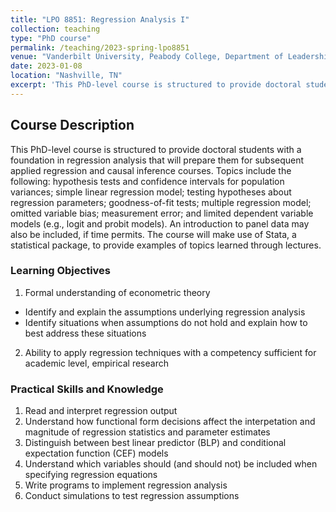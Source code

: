 ```yaml
---
title: "LPO 8851: Regression Analysis I"
collection: teaching
type: "PhD course"
permalink: /teaching/2023-spring-lpo8851
venue: "Vanderbilt University, Peabody College, Department of Leadership Policy and Organizations"
date: 2023-01-08
location: "Nashville, TN"
excerpt: 'This PhD-level course is structured to provide doctoral students with a foundation in regression analysis that will prepare them for subsequent applied regression and causal inference courses.'
---
```


## Course Description 

This PhD-level course is structured to provide doctoral students with a foundation in regression analysis that will prepare them for subsequent applied regression and causal inference courses. Topics include the following: hypothesis tests and confidence intervals for population variances; simple linear regression model; testing hypotheses about regression parameters; goodness-of-fit tests; multiple regression model; omitted variable bias; measurement error; and limited dependent variable models (e.g., logit and probit models). An introduction to panel data may also be included, if time permits. The course will make use of Stata, a statistical package, to provide examples of topics learned through lectures. 

### Learning Objectives 
1. Formal understanding of econometric theory
  * Identify and explain the assumptions underlying regression analysis
  * Identify situations when assumptions do not hold and explain how to best address these situations
2. Ability to apply regression techniques with a competency sufficient for academic level, empirical research 

### Practical Skills and Knowledge 
1. Read and interpret regression output
2. Understand how functional form decisions affect the interpetation and magnitude of regression statistics and parameter estimates
3. Distinguish between best linear predictor (BLP) and conditional expectation function (CEF) models
4. Understand which variables should (and should not) be included when specifying regression equations
5. Write programs to implement regression analysis
6. Conduct simulations to test regression assumptions